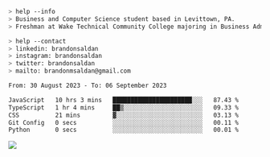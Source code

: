 ````bash
> help --info
> Business and Computer Science student based in Levittown, PA.
> Freshman at Wake Technical Community College majoring in Business Administration.
````

````bash
> help --contact
> linkedin: brandonsaldan
> instagram: brandonsaldan
> twitter: brandonsaldan
> mailto: brandonmsaldan@gmail.com
````

<!--START_SECTION:waka-->

```txt
From: 30 August 2023 - To: 06 September 2023

JavaScript   10 hrs 3 mins   ██████████████████████░░░   87.43 %
TypeScript   1 hr 4 mins     ██▒░░░░░░░░░░░░░░░░░░░░░░   09.33 %
CSS          21 mins         ▓░░░░░░░░░░░░░░░░░░░░░░░░   03.13 %
Git Config   0 secs          ░░░░░░░░░░░░░░░░░░░░░░░░░   00.11 %
Python       0 secs          ░░░░░░░░░░░░░░░░░░░░░░░░░   00.01 %
```

<!--END_SECTION:waka-->

![](https://komarev.com/ghpvc/?username=brandonsaldan&color=6A8AFF)
